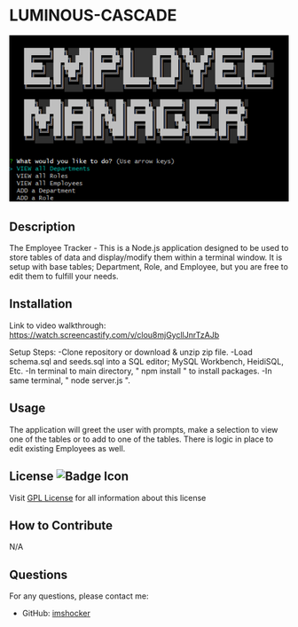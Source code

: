 # LUMINOUS-CASCADE

![Employee Manager](./public/image.png)

## Description

The Employee Tracker - This is a Node.js application designed to be used to store tables of data and display/modify them within a terminal window. It is setup with base tables; Department, Role, and Employee, but you are free to edit them to fulfill your needs.


## Installation

Link to video walkthrough: https://watch.screencastify.com/v/clou8mjGycllJnrTzAJb

Setup Steps:
-Clone repository or download & unzip zip file. 
-Load schema.sql and seeds.sql into a SQL editor; MySQL Workbench, HeidiSQL, Etc.
-In terminal to main directory, " npm install " to install packages.
-In same terminal, " node server.js ".

## Usage

The application will greet the user with prompts, make a selection to view one of the tables or to add to one of the tables. There is logic in place to edit existing Employees as well.


## License ![Badge Icon](https://shields.io/badge/license-GPL-blue)
Visit [GPL License](https://www.gnu.org/licenses/gpl-3.0) for all information about this license

## How to Contribute

N/A

## Questions

For any questions, please contact me:

- GitHub: [imshocker](https://github.com/imshocker)